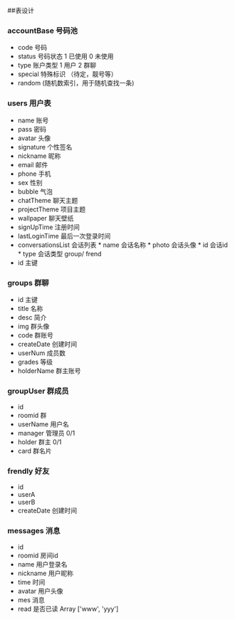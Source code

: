 ##表设计
### accountBase 号码池
* code 号码
* status 号码状态 1 已使用 0 未使用
* type 账户类型 1 用户 2 群聊
* special 特殊标识  （待定，靓号等）
* random (随机数索引，用于随机查找一条)
### users 用户表
* name 账号
* pass 密码
* avatar 头像
* signature 个性签名
* nickname 昵称
* email 邮件
* phone 手机
* sex 性别
* bubble 气泡
* chatTheme 聊天主题
* projectTheme 项目主题
* wallpaper 聊天壁纸
* signUpTime 注册时间
* lastLoginTime 最后一次登录时间
* conversationsList 会话列表
       * name 会话名称
       * photo 会话头像
       * id 会话id
       * type 会话类型 group/ frend
* id 主键
### groups 群聊
* id 主键
* title 名称
* desc 简介
* img 群头像
* code 群账号
* createDate 创建时间
* userNum 成员数
* grades 等级
* holderName 群主账号
### groupUser 群成员
* id
* roomid 群
* userName 用户名
* manager 管理员 0/1
* holder 群主 0/1
* card 群名片
### frendly 好友
* id
* userA
* userB
* createDate 创建时间
### messages 消息
* id
* roomid 房间id
* name 用户登录名
* nickname 用户昵称
* time 时间
* avatar 用户头像
* mes 消息
* read 是否已读 Array ['www', 'yyy']
